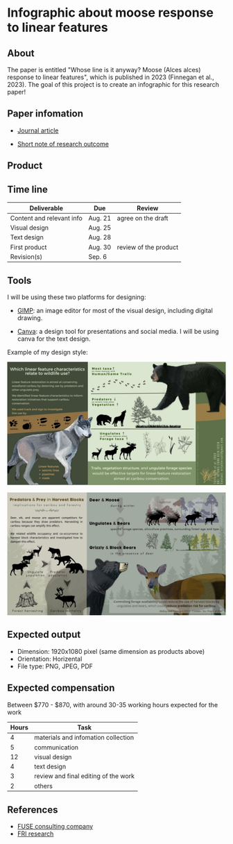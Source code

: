 # Infographic about moose response to linear features


## About

The paper is entitled "Whose line is it anyway? Moose (Alces alces) response
to linear features", which is published in 2023 (Finnegan et al., 2023). The goal of this project is to create an infographic for this research paper!


## Paper infomation

- [Journal article](/docs/paper.pdf)

- [Short note of research outcome](/docs/CP_2023_05_Ungulate-Forestry-QN-v2.pdf)


## Product 




## Time line

| Deliverable | Due | Review |
| ----------- | ------------- | ------ |
| Content and relevant info | Aug. 21 | agree on the draft |
| Visual design | Aug. 25 |  |
| Text design | Aug. 28 |  |
| First product | Aug. 30 | review of the product |
| Revision(s) | Sep. 6 |  |


## Tools

I will be using these two platforms for designing: 

- [GIMP](https://www.gimp.org/): an image editor for most of the visual design, including digital drawing.

- [Canva](https://www.canva.com/): a design tool for presentations and social media. I will be using canva for the text design. 

Example of my design style: 

![image](docs/infographic_linear_feature_by_Erin_v3.jpg)

![image](docs/infographic_predator_prey_Tracy_v2.jpg)


## Expected output

- Dimension: 1920x1080 pixel (same dimension as products above)
- Orientation: Horizental
- File type: PNG, JPEG, PDF

## Expected compensation

Between \$770 - \$870, with around 30-35 working hours expected for the work 

| Hours | Task |
| --- | --- |
| 4 | materials and infomation collection |
| 5 | communication |
| 12 | visual design |
| 4 | text design |
| 3 | review and final editing of the work |
| 2 | others |



## References

- [FUSE consulting company](https://www.fuseconsulting.ca/infographics)
- [FRI research](https://friresearch.ca/search/?frisearchable_posts%5BhierarchicalMenu%5D%5Btaxonomies_hierarchical.publication_type.lvl0%5D%5B0%5D=Summaries%20and%20Communications&frisearchable_posts%5BhierarchicalMenu%5D%5Btaxonomies_hierarchical.publication_type.lvl0%5D%5B1%5D=Infographics)


